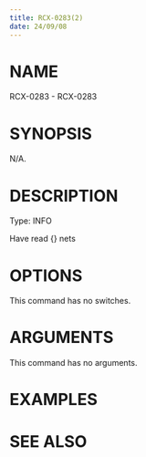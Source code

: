 ```yaml
---
title: RCX-0283(2)
date: 24/09/08
---
```


# NAME

RCX-0283 - RCX-0283

# SYNOPSIS

N/A.

# DESCRIPTION

Type: INFO

Have read {} nets

# OPTIONS

This command has no switches.

# ARGUMENTS

This command has no arguments.

# EXAMPLES

# SEE ALSO
